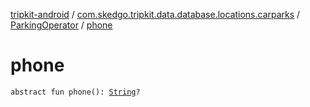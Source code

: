 [tripkit-android](../../index.md) / [com.skedgo.tripkit.data.database.locations.carparks](../index.md) / [ParkingOperator](index.md) / [phone](./phone.md)

# phone

`abstract fun phone(): `[`String`](https://kotlinlang.org/api/latest/jvm/stdlib/kotlin/-string/index.html)`?`